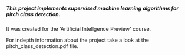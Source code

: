 ##### This project implements supervised machine learning algorithms for pitch class detection.

It was created for the 'Artificial Intellgence Preview' course.

For indepth information about the project take a look at the pitch_class_detection.pdf file.
